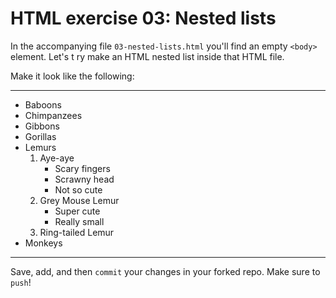 # HTML exercise 03: Nested lists

In the accompanying file `03-nested-lists.html` you'll find an empty `<body>` element. Let's t
ry make an HTML nested list inside that HTML file. 

Make it look like the following:

---

- Baboons
- Chimpanzees
- Gibbons
- Gorillas
- Lemurs
  1. Aye-aye
     - Scary fingers
     - Scrawny head
     - Not so cute
  1. Grey Mouse Lemur
     - Super cute
     - Really small
  1. Ring-tailed Lemur
- Monkeys

---

Save, add, and then `commit` your changes in your forked repo. Make sure to `push`!
